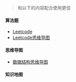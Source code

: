 > 和以下的内容配合使用更佳

#### 算法题

- [Leetcode](https://floatlig.github.io/DoLeetcode/#/)
- [Leetcode思维导图]()

#### 思维导图

- [数据结构思维导图]()

#### 知识地图
